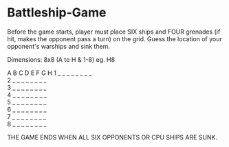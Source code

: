 # Battleship-Game
Before the game starts, player must place SIX ships and FOUR grenades (if hit, makes the opponent pass a turn) on the grid.
Guess the location of your opponent's warships and sink them.

Dimensions:
8x8 (A to H & 1-8) eg. H8

  A     B     C     D     E     F     G     H
1 _     _     _     _     _     _     _     _     
2 _     _     _     _     _     _     _     _     
3 _     _     _     _     _     _     _     _     
4 _     _     _     _     _     _     _     _     
5 _     _     _     _     _     _     _     _     
6 _     _     _     _     _     _     _     _     
7 _     _     _     _     _     _     _     _     
8 _     _     _     _     _     _     _     _  

THE GAME ENDS WHEN ALL SIX OPPONENTS OR CPU SHIPS ARE SUNK.
